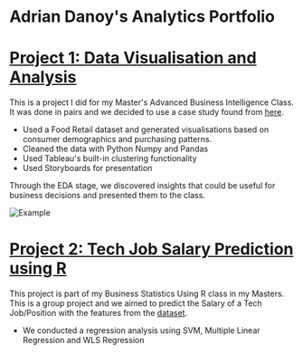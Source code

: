 # Adrian Danoy's Analytics Portfolio


# [Project 1: Data Visualisation and Analysis](https://github.com/lolorangey/DataViz-AnalysisCaseStudy)

This is a project I did for my Master's Advanced Business Intelligence Class. It was done in pairs and we decided to use a case study found from [here](https://github.com/nailson/ifood-data-business-analyst-test).

* Used a Food Retail dataset and generated visualisations based on consumer demographics and purchasing patterns.
* Cleaned the data with Python Numpy and Pandas
* Used Tableau's built-in clustering functionality
* Used Storyboards for presentation 

Through the EDA stage, we discovered insights that could be useful for business decisions and presented them to the class.

![Example]([https://imgur.com/SUelBoz](https://imgur.com/gallery/LIhGDYP) "Example of Viz")

# [Project 2: Tech Job Salary Prediction using R](https://github.com/lolorangey/TechJobSalaryPred)

This project is part of my Business Statistics Using R class in my Masters. This is a group project and we aimed to predict the Salary of a Tech Job/Position with the features from the [dataset](https://www.kaggle.com/datasets/thedevastator/jobs-dataset-from-glassdoor?select=salary_data_cleaned.csv). 

* We conducted a regression analysis using SVM, Multiple Linear Regression and WLS Regression
